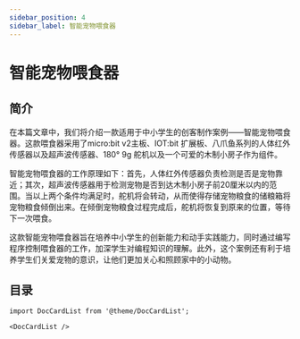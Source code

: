 ```yaml
---
sidebar_position: 4
sidebar_label: 智能宠物喂食器
---
```


# 智能宠物喂食器

## 简介

在本篇文章中，我们将介绍一款适用于中小学生的创客制作案例——智能宠物喂食器。这款喂食器采用了micro:bit v2主板、IOT:bit 扩展板、八爪鱼系列的人体红外传感器以及超声波传感器、180° 9g 舵机以及一个可爱的木制小房子作为组件。

智能宠物喂食器的工作原理如下：首先，人体红外传感器负责检测是否是宠物靠近；其次，超声波传感器用于检测宠物是否到达木制小房子前20厘米以内的范围。当以上两个条件均满足时，舵机将会转动，从而使得存储宠物粮食的储粮箱将宠物粮食倾倒出来。在倾倒宠物粮食过程完成后，舵机将恢复到原来的位置，等待下一次喂食。

这款智能宠物喂食器旨在培养中小学生的创新能力和动手实践能力，同时通过编写程序控制喂食器的工作，加深学生对编程知识的理解。此外，这个案例还有利于培养学生们关爱宠物的意识，让他们更加关心和照顾家中的小动物。

## 目录

```mdx-code-block
import DocCardList from '@theme/DocCardList';

<DocCardList />
```
